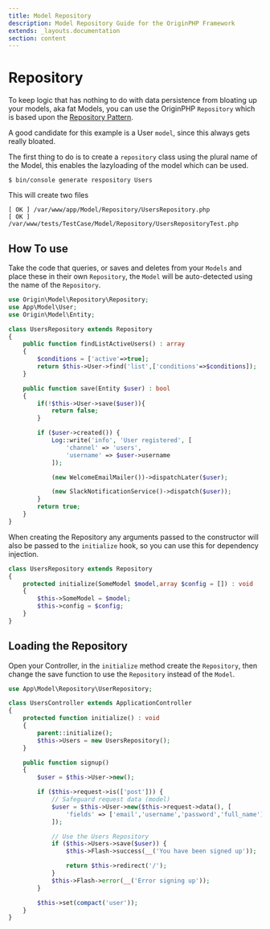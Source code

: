 ```yaml
---
title: Model Repository
description: Model Repository Guide for the OriginPHP Framework
extends: _layouts.documentation
section: content
---
```

# Repository

To keep logic that has nothing to do with data persistence from bloating up your models, aka fat Models, you can use the OriginPHP `Repository` which is based upon the [Repository Pattern](https://martinfowler.com/eaaCatalog/repository.html).

A good candidate for this example is a User `model`, since this always gets really bloated.

The first thing to do is to create a `repository` class using the plural name of the Model, this enables the lazyloading of the model which can be used.

```linux
$ bin/console generate respository Users
```

This will create two files

```linux
[ OK ] /var/www/app/Model/Repository/UsersRepository.php
[ OK ] /var/www/tests/TestCase/Model/Repository/UsersRepositoryTest.php
```

## How To use

Take the code that queries, or saves and deletes from your `Models` and place these in their own `Repository`, the `Model` will be auto-detected using the name of the `Repository`.

```php
use Origin\Model\Repository\Repository;
use App\Model\User;
use Origin\Model\Entity;

class UsersRepository extends Repository
{
    public function findListActiveUsers() : array
    {
        $conditions = ['active'=>true];
        return $this->User->find('list',['conditions'=>$conditions]);
    }

    public function save(Entity $user) : bool
    {
        if(!$this->User->save($user)){
            return false;
        }

        if ($user->created()) {
            Log::write('info', 'User registered', [
                'channel' => 'users',
                'username' => $user->username
            ]);

            (new WelcomeEmailMailer())->dispatchLater($user);

            (new SlackNotificationService()->dispatch($user));
        }
        return true;
    }
}
```

When creating the Repository any arguments passed to the constructor will also be passed to the `initialize` hook, so you can use this for dependency injection.

```php
class UsersRepository extends Repository
{
    protected initialize(SomeModel $model,array $config = []) : void
    {
        $this->SomeModel = $model;
        $this->config = $config;
    }
}

```

## Loading the Repository

Open your Controller, in the `initialize` method create the `Repository`, then change the save function to use the `Repository` instead of the `Model`.

```php
use App\Model\Repository\UserRepository;

class UsersController extends ApplicationController
{
    protected function initialize() : void
    {
        parent::initialize();
        $this->Users = new UsersRepository();
    }

    public function signup()
    {
        $user = $this->User->new();

        if ($this->request->is(['post'])) {
            // Safeguard request data (model)
            $user = $this->User->new($this->request->data(), [
                'fields' => ['email','username','password','full_name'],
            ]);

            // Use the Users Repository
            if ($this->Users->save($user)) {
                $this->Flash->success(__('You have been signed up'));

                return $this->redirect('/');
            }
            $this->Flash->error(__('Error signing up'));
        }

        $this->set(compact('user'));
    }
}
```